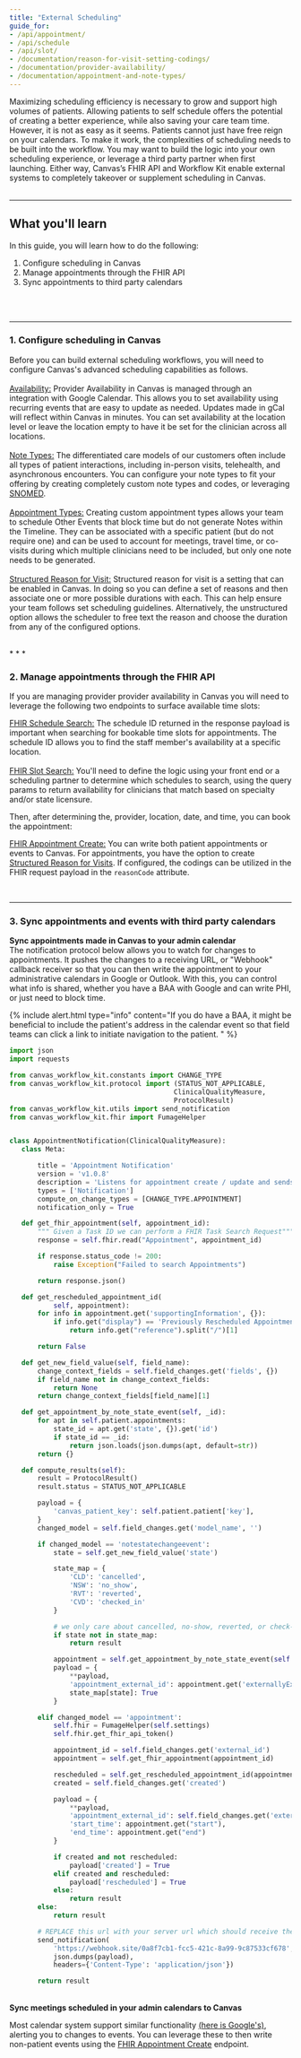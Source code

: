 ```yaml
---
title: "External Scheduling"
guide_for: 
- /api/appointment/
- /api/schedule
- /api/slot/
- /documentation/reason-for-visit-setting-codings/
- /documentation/provider-availability/
- /documentation/appointment-and-note-types/
---
```


Maximizing scheduling efficiency is necessary to grow and support high volumes of patients. Allowing patients to self schedule offers the potential of creating a better experience, while also saving your care team time. However, it is not as easy as it seems. Patients cannot just have free reign on your calendars. To make it work, the complexities of scheduling needs to be built into the workflow. You may want to build the logic into your own scheduling experience, or leverage a third party partner when first launching. Either way, Canvas’s FHIR API and Workflow Kit enable external systems to completely takeover or supplement scheduling in Canvas. 
<br> 
<br>
* * *
## What you'll learn
In this guide, you will learn how to do the following:
1. Configure scheduling in Canvas
2. Manage appointments through the FHIR API
3. Sync appointments to third party calendars
<br>
<br>

* * *

### 1. Configure scheduling in Canvas

Before you can build external scheduling workflows, you will need to configure Canvas's advanced scheduling capabilities as follows.<br><br>
[Availability:](/documentation/provider-availability/) Provider Availability in Canvas is managed through an integration with Google Calendar. This allows you to set availability using recurring events that are easy to update as needed. Updates made in gCal will reflect within Canvas in minutes. You can set availability at the location level or leave the location empty to have it be set for the clinician across all locations. <br><br>
[Note Types:](/documentation/appointment-and-note-types/) The differentiated care models of our customers often include all types of patient interactions, including in-person visits, telehealth, and asynchronous encounters. You can configure your note types to fit your offering by creating completely custom note types and codes, or leveraging [SNOMED](https://www.snomed.org/).<br><br>
[Appointment Types:](/documentation/appointment-and-note-types/) Creating custom appointment types allows your team to schedule Other Events that block time but do not generate Notes within the Timeline. They can be associated with a specific patient (but do not require one) and can be used to account for meetings, travel time, or co-visits during which multiple clinicians need to be included, but only one note needs to be generated. <br><br>
[Structured Reason for Visit:](/documentation/reason-for-visit-setting-codings/) Structured reason for visit is a setting that can be enabled in Canvas. In doing so you can define a set of reasons and then associate one or more possible durations with each. This can help ensure your team follows set scheduling guidelines. Alternatively, the unstructured option allows the scheduler to free text the reason and choose the duration from any of the configured options. 

<br>
* * *

### 2. Manage appointments through the FHIR API

If you are managing provider provider availability in Canvas you will need to leverage the following two endpoints to surface available time slots:

[FHIR Schedule Search:]({{site.baseurl}}/api/schedule/) The schedule ID returned in the response payload is important when searching for bookable time slots for appointments. The schedule ID allows you to find the staff member's availability at a specific location.<br><br>
[FHIR Slot Search:]({{site.baseurl}}/api/slot/) You'll need to define the logic using your front end or a scheduling partner to determine which schedules to search, using the query params to return availability for clinicians that match based on specialty and/or state licensure. <br>

Then, after determining the, provider, location, date, and time, you can book the appointment: <br>

[FHIR Appointment Create:]({{site.baseurl}}/api/appointment/) You can write both patient appointments or events to Canvas. For appointments, you have the option to create [Structured Reason for Visits]({{site.baseurl}}/documentation/reason-for-visit-setting-codings/). If configured, the codings can be utilized in the FHIR request payload in the `reasonCode` attribute.

<br>

* * *

### 3. Sync appointments and events with third party calendars

<b> Sync appointments made in Canvas to your admin calendar</b><br>
The notification protocol below allows you to watch for changes to appointments. It pushes the changes to a receiving URL, or "Webhook" callback receiver so that you can then write the appointment to your administrative calendars in Google or Outlook. With this, you can control what info is shared, whether you have a BAA with Google and can write PHI, or just need to block time. 

{% include alert.html type="info" content="If you do have a BAA, it might be beneficial to include the patient's address in the calendar event so that field teams can click a link to initiate navigation to the patient. " %}


 ``` python
 import json
import requests

from canvas_workflow_kit.constants import CHANGE_TYPE
from canvas_workflow_kit.protocol import (STATUS_NOT_APPLICABLE,
                                          ClinicalQualityMeasure,
                                          ProtocolResult)
from canvas_workflow_kit.utils import send_notification
from canvas_workflow_kit.fhir import FumageHelper


class AppointmentNotification(ClinicalQualityMeasure):
    class Meta:

        title = 'Appointment Notification'
        version = 'v1.0.8'
        description = 'Listens for appointment create / update and sends a notification.'
        types = ['Notification']
        compute_on_change_types = [CHANGE_TYPE.APPOINTMENT]
        notification_only = True

    def get_fhir_appointment(self, appointment_id):
        """ Given a Task ID we can perform a FHIR Task Search Request"""
        response = self.fhir.read("Appointment", appointment_id)

        if response.status_code != 200:
            raise Exception("Failed to search Appointments")

        return response.json()

    def get_rescheduled_appointment_id(
            self, appointment):
        for info in appointment.get('supportingInformation', {}):
            if info.get("display") == 'Previously Rescheduled Appointment':
                return info.get("reference").split("/")[1]

        return False

    def get_new_field_value(self, field_name):
        change_context_fields = self.field_changes.get('fields', {})
        if field_name not in change_context_fields:
            return None
        return change_context_fields[field_name][1]

    def get_appointment_by_note_state_event(self, _id):
        for apt in self.patient.appointments:
            state_id = apt.get('state', {}).get('id')
            if state_id == _id:
                return json.loads(json.dumps(apt, default=str))
        return {}

    def compute_results(self):
        result = ProtocolResult()
        result.status = STATUS_NOT_APPLICABLE

        payload = {
            'canvas_patient_key': self.patient.patient['key'],
        }
        changed_model = self.field_changes.get('model_name', '')

        if changed_model == 'notestatechangeevent':
            state = self.get_new_field_value('state')

            state_map = {
                'CLD': 'cancelled',
                'NSW': 'no_show',
                'RVT': 'reverted',
                'CVD': 'checked_in'
            }

            # we only care about cancelled, no-show, reverted, or check-in state changes
            if state not in state_map:
                return result

            appointment = self.get_appointment_by_note_state_event(self.field_changes['canvas_id'])
            payload = {
                **payload,
                'appointment_external_id': appointment.get('externallyExposableId'),
                state_map[state]: True
            }

        elif changed_model == 'appointment':
            self.fhir = FumageHelper(self.settings)
            self.fhir.get_fhir_api_token()

            appointment_id = self.field_changes.get('external_id')
            appointment = self.get_fhir_appointment(appointment_id)

            rescheduled = self.get_rescheduled_appointment_id(appointment)
            created = self.field_changes.get('created')

            payload = {
                **payload,
                'appointment_external_id': self.field_changes.get('external_id'),
                'start_time': appointment.get("start"),
                'end_time': appointment.get("end")
            }

            if created and not rescheduled:
                payload['created'] = True
            elif created and rescheduled:
                payload['rescheduled'] = True
            else:
                return result
        else:
            return result

        # REPLACE this url with your server url which should receive these notifications
        send_notification(
            'https://webhook.site/0a8f7cb1-fcc5-421c-8a99-9c87533cf678',
            json.dumps(payload),
            headers={'Content-Type': 'application/json'})

        return result
```
<br>
<b> Sync meetings scheduled in your admin calendars to Canvas</b>

Most calendar system support similar functionality [(here is Google's)](https://developers.google.com/calendar/api/guides/push), alerting you to changes to events. You can leverage these to then write non-patient events using the [FHIR Appointment Create](/api/appointment/) endpoint.


<br>






